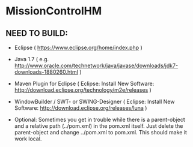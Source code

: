 MissionControlHM
===============

NEED TO BUILD:
----------------

- Eclipse ( https://www.eclipse.org/home/index.php )

- Java 1.7 ( e.g. http://www.oracle.com/technetwork/java/javase/downloads/jdk7-downloads-1880260.html )

- Maven Plugin for Eclipse ( Eclipse: Install New Software: http://download.eclipse.org/technology/m2e/releases )

- WindowBuilder / SWT- or SWING-Designer ( Eclipse: Install New Software: http://download.eclipse.org/releases/luna )

- Optional: Sometimes you get in trouble while there is a parent-object and a relative path (../pom.xml) in the pom.xml itself. Just delete the parent-object and change ../pom.xml to pom.xml. This should make it work local.